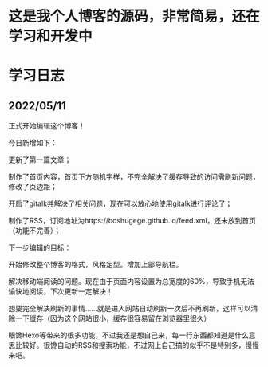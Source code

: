 # 这是我个人博客的源码，非常简易，还在学习和开发中

# 学习日志

## 2022/05/11

正式开始编辑这个博客！

今日新增如下：

更新了第一篇文章；

制作了首页内容，首页下方随机字样，不完全解决了缓存导致的访问需刷新问题，修改了页边距；

开启了gitalk并解决了相关问题，现在可以放心地使用gitalk进行评论了；

制作了RSS，订阅地址为https://boshugege.github.io/feed.xml，还未放到首页（功能不完善）；

下一步编辑的目标：

开始修改整个博客的格式，风格定型。增加上部导航栏。

解决移动端阅读的问题。现在由于页面内容设置为总宽度的60%，导致手机无法愉快地阅读，下次更新一定解决！

想要完全解决刷新的事情……就是进入网站自动刷新一次后不再刷新，这样可以清除一下缓存（因为这个网站很小，缓存很容易留在浏览器里很久）

眼馋Hexo等带来的很多功能，不过我还是想自己来，每一行东西都知道是什么意思比较好。很馋自动的RSS和搜索功能，不过网上自己搞的似乎不是特别多，慢慢来吧。